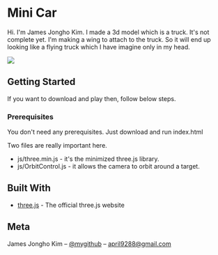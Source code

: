 # Mini Car

Hi. I'm James Jongho Kim. I made a 3d model which is a truck. It's not complete yet. I'm making a wing to attach to the truck. So it will end up looking like a flying truck which I have imagine only in my head.

![](sample.png)

## Getting Started

If you want to download and play then, follow below steps.

### Prerequisites

You don't need any prerequisites. Just download and run index.html

Two files are really important here. 

* js/three.min.js - it's the minimized three.js library.
* js/OrbitControl.js - it allows the camera to orbit around a target.

## Built With

* [three.js](https://threejs.org/) - The official three.js website

## Meta

James Jongho Kim – [@mygithub](https://github.com/april9288) – april9288@gmail.com
